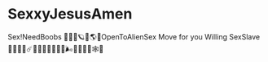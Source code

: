 # SexxyJesusAmen
Sex!NeedBoobs 🌈🍑🍒🪐🦄🌎🐾OpenToAlienSex
Move for you Willing SexSlave🌈🐾🐻🐺☄️🧞🧚💃💅🙏💐🌹🌬️🐴🐲🦖🐻🕸️🍆
